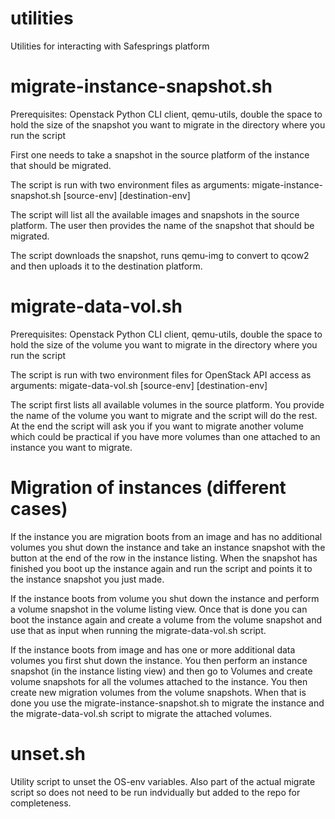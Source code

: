 # utilities
Utilities for interacting with Safesprings platform

# migrate-instance-snapshot.sh
Prerequisites: Openstack Python CLI client, qemu-utils, double the space to hold the size of the snapshot you want to migrate in the directory where you run the script

First one needs to take a snapshot in the source platform of the instance that should be migrated.

The script is run with two environment files as arguments:
migate-instance-snapshot.sh [source-env] [destination-env]

The script will list all the available images and snapshots in the source platform. The user then provides the name of the snapshot that should be migrated.

The script downloads the snapshot, runs qemu-img to convert to qcow2 and then uploads it to the destination platform.

# migrate-data-vol.sh
Prerequisites: Openstack Python CLI client, qemu-utils, double the space to hold the size of the volume you want to migrate in the directory where you run the script

The script is run with two environment files for OpenStack API access as arguments:
migate-data-vol.sh [source-env] [destination-env]

The script first lists all available volumes in the source platform. You provide the name of the volume you want to migrate and the script will do the rest. At the end the script will ask you if you want to migrate another volume which could be practical if you have more volumes than one attached to an instance you want to migrate.


# Migration of instances (different cases)
If the instance you are migration boots from an image and has no additional volumes you shut down the instance and take an instance snapshot with the button at the end of the row in the instance listing. When the snapshot has finished you boot up the instance again and run the script and points it to the instance snapshot you just made.

If the instance boots from volume you shut down the instance and perform a volume snapshot in the volume listing view. Once that is done you can boot the instance again and create a volume from the volume snapshot and use that as input when running the migrate-data-vol.sh script.

If the instance boots from image and has one or more additional data volumes you first shut down the instance. You then perform an instance snapshot (in the instance listing view) and then go to Volumes and create volume snapshots for all the volumes attached to the instance. You then create new migration volumes from the volume snapshots. When that is done you use the migrate-instance-snapshot.sh to migrate the instance and the migrate-data-vol.sh script to migrate the attached volumes. 

# unset.sh
Utility script to unset the OS-env variables. Also part of the actual migrate script so does not need to be run indvidually but added to the repo for completeness.
